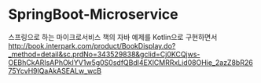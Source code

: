 # SpringBoot-Microservice

스프링으로 하는 마이크로서비스 책의 자바 예제를 Kotlin으로 구현하면서 
http://book.interpark.com/product/BookDisplay.do?_method=detail&sc.prdNo=343529838&gclid=Cj0KCQjws-OEBhCkARIsAPhOkIYV1w5g0S0sdfQBdl4EXlCMRRxLid08OHie_2azZ8bR2675YcvH9lQaAkASEALw_wcB
